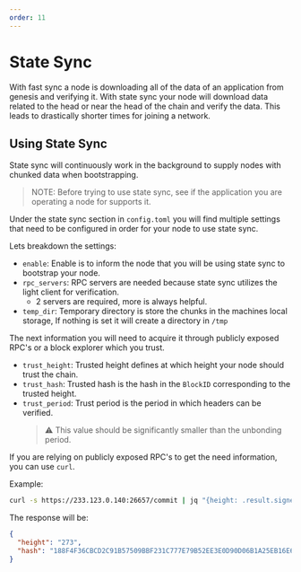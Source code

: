 ```yaml
--- 
order: 11
---
```


# State Sync

With fast sync a node is downloading all of the data of an application from genesis and verifying it.
With state sync your node will download data related to the head or near the head of the chain and verify the data.
This leads to drastically shorter times for joining a network.

## Using State Sync

State sync will continuously work in the background to supply nodes with chunked data when bootstrapping.

> NOTE: Before trying to use state sync, see if the application you are operating a node for supports it.

Under the state sync section in `config.toml` you will find multiple settings that need to be configured in order for your node to use state sync.

Lets breakdown the settings:

- `enable`: Enable is to inform the node that you will be using state sync to bootstrap your node.
- `rpc_servers`: RPC servers are needed because state sync utilizes the light client for verification.
    - 2 servers are required, more is always helpful.
- `temp_dir`: Temporary directory is store the chunks in the machines local storage, If nothing is set it will create a directory in `/tmp`

The next information you will need to acquire it through publicly exposed RPC's or a block explorer which you trust.

- `trust_height`: Trusted height defines at which height your node should trust the chain.
- `trust_hash`: Trusted hash is the hash in the `BlockID` corresponding to the trusted height.
- `trust_period`: Trust period is the period in which headers can be verified.
  > :warning: This value should be significantly smaller than the unbonding period.

If you are relying on publicly exposed RPC's to get the need information, you can use `curl`.

Example:

```bash
curl -s https://233.123.0.140:26657/commit | jq "{height: .result.signed_header.header.height, hash: .result.signed_header.commit.block_id.hash}"
```

The response will be:

```json
{
  "height": "273",
  "hash": "188F4F36CBCD2C91B57509BBF231C777E79B52EE3E0D90D06B1A25EB16E6E23D"
}
```
